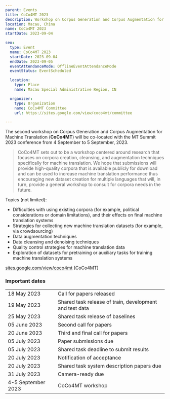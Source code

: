 ```yaml
---
parent: Events
title: CoCo4MT 2023
description: Workshop on Corpus Generation and Corpus Augmentation for Machine Translation
location: Macau, China
name: CoCo4MT 2023
startDate: 2023-09-04

seo:
  type: Event
  name: CoCo4MT 2023
  startDate: 2023-09-04
  endDate: 2023-09-05
  eventAttendanceMode: OfflineEventAttendanceMode
  eventStatus: EventScheduled

  location:
    type: Place
    name: Macau Special Administrative Region, CN

  organizer:
    type: Organization
    name: CoCo4MT Committee
    url: https://sites.google.com/view/coco4mt/committee

---
```


The second workshop on Corpus Generation and Corpus Augmentation for Machine Translation (**CoCo4MT**) will be co-located with the MT Summit 2023 conference from 4 September to 5 September, 2023.

> CoCo4MT sets out to be a  workshop centered around research that focuses on corpora creation, cleansing, and augmentation techniques specifically for machine translation.
> We hope that submissions will provide high-quality corpora that is available publicly for download and can be used to increase machine translation performance thus encouraging new dataset creation for multiple languages that will, in turn, provide a general workshop to consult for corpora needs in the future. 

Topics (not limited):
- Difficulties with using existing corpora (for example, political considerations or domain limitations), and their effects on final machine translation systems
- Strategies for collecting new machine translation datasets (for example, via crowdsourcing)
- Data augmentation techniques
- Data cleansing and denoising techniques
- Quality control strategies for machine translation data
- Exploration of datasets for pretraining or auxiliary tasks for training machine translation systems

[sites.google.com/view/coco4mt](https://sites.google.com/view/coco4mt) (CoCo4MT)

### Important dates

|     |     |
| --- | --- |
| 18 May 2023 | Call for papers released |
| 19 May 2023 | Shared task release of train, development and test data |
| 25 May 2023 | Shared task release of baselines |
| 05 June 2023 | Second call for papers |
| 20 June 2023 | Third and final call for papers |
| 05 July 2023 | Paper submissions due |
| 05 July 2023 | Shared task deadline to submit results |
| 20 July 2023 | Notification of acceptance |
| 20 July 2023 | Shared task system description papers due |
| 31 July 2023 | Camera-ready due |
| 4-5 September 2023 | CoCo4MT workshop |